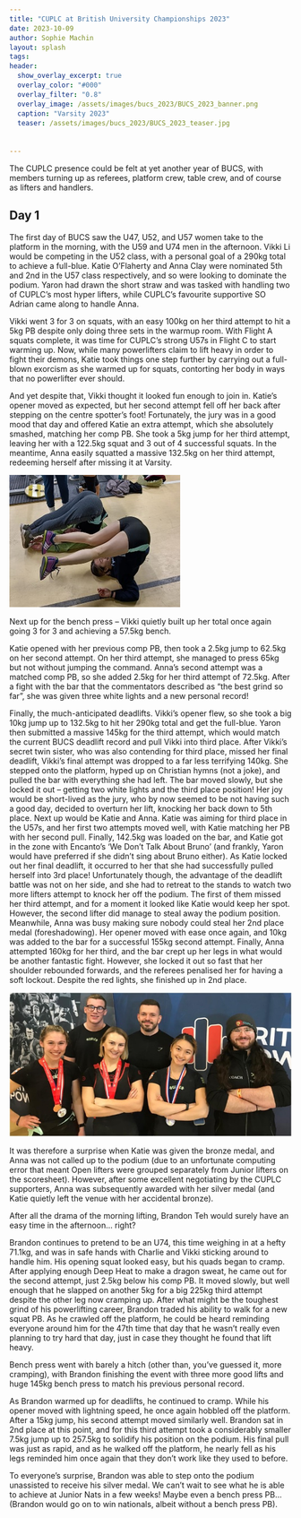 ```yaml
---
title: "CUPLC at British University Championships 2023"
date: 2023-10-09
author: Sophie Machin
layout: splash
tags:
header:
  show_overlay_excerpt: true
  overlay_color: "#000"
  overlay_filter: "0.8"
  overlay_image: /assets/images/bucs_2023/BUCS_2023_banner.png
  caption: "Varsity 2023"
  teaser: /assets/images/bucs_2023/BUCS_2023_teaser.jpg


---
```



The CUPLC presence could be felt at yet another year of BUCS, with members turning up as referees, platform crew,
table crew, and of course as lifters and handlers.

## Day 1

The first day of BUCS saw the U47, U52, and U57 women take to the platform in the morning, with the U59 and U74 men in the afternoon.
Vikki Li would be competing in the U52 class, with a personal goal of a 290kg total to achieve a full-blue. Katie O’Flaherty and Anna Clay were nominated
5th and 2nd in the U57 class respectively, and so were looking to dominate the podium. Yaron had drawn the short straw and
was tasked with handling two of CUPLC’s most hyper lifters, while CUPLC’s favourite supportive SO Adrian came along to handle Anna.

Vikki went 3 for 3 on squats, with an easy 100kg on her third attempt to hit a 5kg PB despite only doing three sets in
the warmup room. With Flight A squats complete, it was time for CUPLC’s strong U57s in Flight C to start warming up.
Now, while many powerlifters claim to lift heavy in order to fight their demons, Katie took things one step further by
carrying out a full-blown exorcism as she warmed up for squats, contorting her body in ways that no powerlifter ever should.

And yet despite that, Vikki thought it looked fun enough to join in. Katie’s opener moved as expected, but her second
attempt fell off her back after stepping on the centre spotter’s foot! Fortunately, the jury was in a good mood that
day and offered Katie an extra attempt, which she absolutely smashed, matching her comp PB. She took a 5kg jump for her
third attempt, leaving her with a 122.5kg squat and 3 out of 4 successful squats. In the meantime, Anna easily squatted
a massive 132.5kg on her third attempt, redeeming herself after missing it at Varsity.

![alt text](/assets/images/bucs_2023/vikki_katie.jpg "Katie (top) and Vikki (bottom) competing to see who can fracture their thoracic vertebrae the fastest.")

Next up for the bench press – Vikki quietly built up her total once again going 3 for 3 and achieving a 57.5kg bench.

Katie opened with her previous comp PB, then took a 2.5kg jump to 62.5kg on her second attempt. On her third attempt,
she managed to press 65kg but not without jumping the command. Anna’s second attempt was a matched comp PB, so she
added 2.5kg for her third attempt of 72.5kg. After a fight with the bar that the commentators described as “the best
grind so far”, she was given three white lights and a new personal record!

Finally, the much-anticipated deadlifts. Vikki’s opener flew, so she took a big 10kg jump up to 132.5kg to hit her
290kg total and get the full-blue. Yaron then submitted a massive 145kg for the third attempt, which would match the
current BUCS deadlift record and pull Vikki into third place. After Vikki’s secret twin sister, who was also contending
for third place, missed her final deadlift, Vikki’s final attempt was dropped to a far less terrifying 140kg. She
stepped onto the platform, hyped up on Christian hymns (not a joke), and pulled the bar with everything she had left.
The bar moved slowly, but she locked it out – getting two white lights and the third place position! Her joy would be
short-lived as the jury, who by now seemed to be not having such a good day, decided to overturn her lift, knocking her
back down to 5th place. Next up would be Katie and Anna. Katie was aiming for third place in the U57s, and her first two
attempts moved well, with Katie matching her PB with her second pull. Finally, 142.5kg was loaded on the bar, and Katie
got in the zone with Encanto’s ‘We Don’t Talk About Bruno’ (and frankly, Yaron would have preferred if she didn’t sing
about Bruno either). As Katie locked out her final deadlift, it occurred to her that she had successfully pulled herself
into 3rd place! Unfortunately though, the advantage of the deadlift battle was not on her side, and she had to retreat
to the stands to watch two more lifters attempt to knock her off the podium. The first of them missed her third attempt,
and for a moment it looked like Katie would keep her spot. However, the second lifter did manage to steal away the
podium position. Meanwhile, Anna was busy making sure nobody could steal her 2nd place medal (foreshadowing). Her opener
moved with ease once again, and 10kg was added to the bar for a successful 155kg second attempt. Finally, Anna attempted
160kg for her third, and the bar crept up her legs in what would be another fantastic fight. However, she locked it out
so fast that her shoulder rebounded forwards, and the referees penalised her for having a soft lockout. Despite the red
lights, she finished up in 2nd place.

![alt text](/assets/images/bucs_2023/BUCS_2023_teaser.jpg "Saturday morning gang show off their medals and meaty forearms.")


It was therefore a surprise when Katie was given the bronze medal, and Anna was not called up to the podium (due to an
unfortunate computing error that meant Open lifters were grouped separately from Junior lifters on the scoresheet).
However, after some excellent negotiating by the CUPLC supporters, Anna was subsequently awarded with her silver medal
(and Katie quietly left the venue with her accidental bronze).

After all the drama of the morning lifting, Brandon Teh would surely have an easy time in the afternoon… right?

Brandon continues to pretend to be an U74, this time weighing in at a hefty 71.1kg, and was in safe hands with Charlie
and Vikki sticking around to handle him. His opening squat looked easy, but his quads began to cramp. After applying
enough Deep Heat to make a dragon sweat, he came out for the second attempt, just 2.5kg below his comp PB. It moved
slowly, but well enough that he slapped on another 5kg for a big 225kg third attempt despite the other leg now cramping
up. After what might be the toughest grind of his powerlifting career, Brandon traded his ability to walk for a new
squat PB. As he crawled off the platform, he could be heard reminding everyone around him for the 47th time that day
that he wasn’t really even planning to try hard that day, just in case they thought he found that lift heavy.

Bench press went with barely a hitch (other than, you’ve guessed it, more cramping), with Brandon finishing the event
with three more good lifts and huge 145kg bench press to match his previous personal record.

As Brandon warmed up for deadlifts, he continued to cramp. While his opener moved with lightning speed, he once again
hobbled off the platform. After a 15kg jump, his second attempt moved similarly well. Brandon sat in 2nd place at this
point, and for this third attempt took a considerably smaller 7.5kg jump up to 257.5kg to solidify his position on the
podium. His final pull was just as rapid, and as he walked off the platform, he nearly fell as his legs reminded him once
again that they don’t work like they used to before.

To everyone’s surprise, Brandon was able to step onto the podium unassisted to receive his silver medal. We can’t wait
to see what he is able to achieve at Junior Nats in a few weeks! Maybe even a bench press PB… (Brandon would go on to
win nationals, albeit without a bench press PB).

